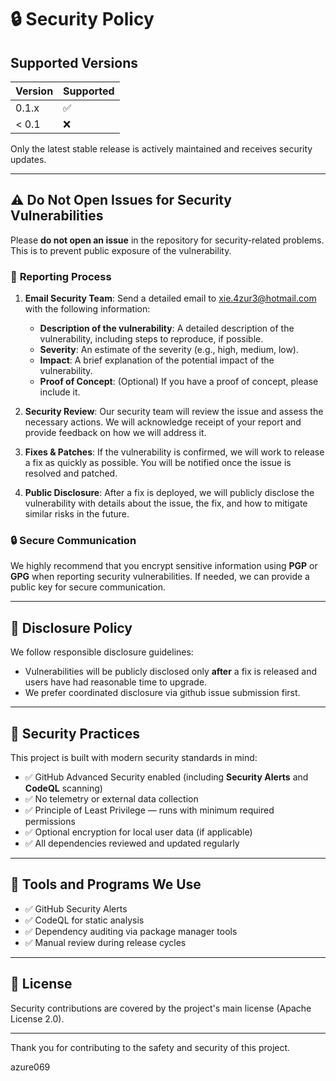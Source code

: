 # 🔒 Security Policy

## Supported Versions

| Version | Supported          |
|---------|--------------------|
| 0.1.x   | ✅                 |
| < 0.1   | ❌                 |

Only the latest stable release is actively maintained and receives security updates.

---

## ⚠️ **Do Not Open Issues for Security Vulnerabilities**
Please **do not open an issue** in the repository for security-related problems. This is to prevent public exposure of the vulnerability.

### 📧 **Reporting Process**
1. **Email Security Team**: Send a detailed email to [xie.4zur3@hotmail.com](mailto:xie.4zur3@hotmail.com) with the following information:
   - **Description of the vulnerability**: A detailed description of the vulnerability, including steps to reproduce, if possible.
   - **Severity**: An estimate of the severity (e.g., high, medium, low).
   - **Impact**: A brief explanation of the potential impact of the vulnerability.
   - **Proof of Concept**: (Optional) If you have a proof of concept, please include it.

2. **Security Review**: Our security team will review the issue and assess the necessary actions. We will acknowledge receipt of your report and provide feedback on how we will address it.

3. **Fixes & Patches**: If the vulnerability is confirmed, we will work to release a fix as quickly as possible. You will be notified once the issue is resolved and patched.

4. **Public Disclosure**: After a fix is deployed, we will publicly disclose the vulnerability with details about the issue, the fix, and how to mitigate similar risks in the future.

### 🔒 **Secure Communication**
We highly recommend that you encrypt sensitive information using **PGP** or **GPG** when reporting security vulnerabilities. If needed, we can provide a public key for secure communication.

---

## 🔐 Disclosure Policy

We follow responsible disclosure guidelines:

- Vulnerabilities will be publicly disclosed only **after** a fix is released and users have had reasonable time to upgrade.
- We prefer coordinated disclosure via github issue submission first.

---

## 🧪 Security Practices

This project is built with modern security standards in mind:

- ✅ GitHub Advanced Security enabled (including **Security Alerts** and **CodeQL** scanning)
- ✅ No telemetry or external data collection
- ✅ Principle of Least Privilege — runs with minimum required permissions
- ✅ Optional encryption for local user data (if applicable)
- ✅ All dependencies reviewed and updated regularly

---

## 🧰 Tools and Programs We Use

- ✅ GitHub Security Alerts
- ✅ CodeQL for static analysis
- ✅ Dependency auditing via package manager tools
- ✅ Manual review during release cycles

---

## 📜 License

Security contributions are covered by the project's main license (Apache License 2.0).

---

Thank you for contributing to the safety and security of this project.

azure069
